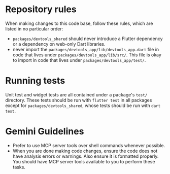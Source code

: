 # Repository rules

When making changes to this code base, follow these rules, which are listed
in no particular order:
- `packages/devtools_shared` should never introduce a Flutter dependency or a
dependency on web-only Dart libraries.
- never import the `packages/devtools_app/lib/devtools_app.dart` file in code
that lives under `packages/devtools_app/lib/src/`. This file is okay to import
in code that lives under `packages/devtools_app/test/`.

# Running tests

Unit test and widget tests are all contained under a package's `test/`
directory. These tests should be run with `flutter test` in all packages except
for `packages/devtools_shared`, whose tests should be run with `dart test`.

# Gemini Guidelines

- Prefer to use MCP server tools over shell commands whenever possible.
- When you are done making code changes, ensure the code does not have analysis
errors or warnings. Also ensure it is formatted properly. You should have MCP
server tools available to you to perform these tasks.
